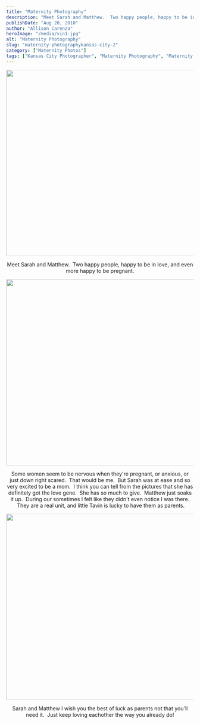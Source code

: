 ```yaml
---
title: "Maternity Photography"
description: "Meet Sarah and Matthew.  Two happy people, happy to be in love, and even more happy to be pregnant. Some "
publishDate: "Aug 20, 2010"
author: "Allison Carenza"
heroImage: "/media/vin1.jpg"
alt: "Maternity Photography"
slug: "maternity-photographykansas-city-2"
category: ["Maternity Photos"]
tags: ["Kansas City Photographer", "Maternity Photography", "Maternity Pictures"]
---
```


<p><a rel="attachment wp-att-1285" href="http://www.allisoncarenza.com/archives/1284/vin1"><img class="aligncenter size-full wp-image-1285" title="vin1" src="/media/vin1.jpg" alt="" width="700" height="500" srcset="/media/vin1.jpg 700w, /media/vin1-300x214.jpg 300w" sizes="(max-width: 700px) 100vw, 700px" /></a></p>
<p style="text-align: center;">Meet Sarah and Matthew.  Two happy people, happy to be in love, and even more happy to be pregnant.</p>
<p><a rel="attachment wp-att-1287" href="http://www.allisoncarenza.com/archives/1284/vin3"><img class="aligncenter size-full wp-image-1287" title="vin3" src="/media/vin3.jpg" alt="" width="700" height="500" srcset="/media/vin3.jpg 700w, /media/vin3-300x214.jpg 300w" sizes="(max-width: 700px) 100vw, 700px" /></a></p>
<p style="text-align: center;">Some women seem to be nervous when they&apos;re pregnant, or anxious, or just down right scared.  That would be me.  But Sarah was at ease and so very excited to be a mom.  I think you can tell from the pictures that she has definitely got the love gene.  She has so much to give.  Matthew just soaks it up.  During our sometimes I felt like they didn&apos;t even notice I was there.  They are a real unit, and little Tavin is lucky to have them as parents.</p>
<p style="text-align: center;"><a rel="attachment wp-att-1286" href="http://www.allisoncarenza.com/archives/1284/vin2"><img class="aligncenter size-full wp-image-1286" title="vin2" src="/media/vin2.jpg" alt="" width="700" height="500" srcset="/media/vin2.jpg 700w, /media/vin2-300x214.jpg 300w" sizes="(max-width: 700px) 100vw, 700px" /></a></p>
<p style="text-align: center;">
<p style="text-align: center;">Sarah and Matthew I wish you the best of luck as parents not that you&apos;ll need it.  Just keep loving eachother the way you already do!</p>
